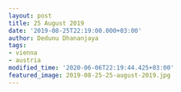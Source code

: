 ```yaml
---
layout: post
title: 25 August 2019
date: '2019-08-25T22:19:00.000+03:00'
author: Dedunu Dhananjaya
tags:
- vienna
- austria
modified_time: '2020-06-06T22:19:44.425+03:00'
featured_image: 2019-08-25-25-august-2019.jpg
---
```

